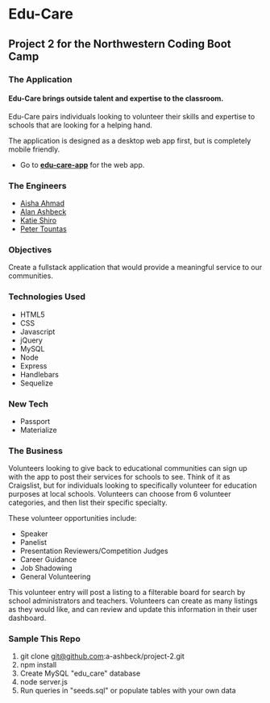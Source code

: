 # Edu-Care

## Project 2 for the Northwestern Coding Boot Camp

### The Application

#### Edu-Care brings outside talent and expertise to the classroom.

Edu-Care pairs individuals looking to volunteer their skills and expertise to schools that are looking for a helping hand.

The application is designed as a desktop web app first, but is completely mobile friendly.

* Go to [**edu-care-app**](https://edu-care-app.herokuapp.com/) for the web app.

### The Engineers

* [Aisha Ahmad](https://github.com/aishaprograms)
* [Alan Ashbeck](https://github.com/a-ashbeck)
* [Katie Shiro](https://github.com/kshiro622)
* [Peter Tountas](https://github.com/Pnickolas1)

### Objectives

Create a fullstack application that would provide a meaningful service to our communities.

### Technologies Used

* HTML5
* CSS
* Javascript
* jQuery
* MySQL
* Node
* Express
* Handlebars
* Sequelize

### New Tech

* Passport
* Materialize

### The Business

Volunteers looking to give back to educational communities can sign up with the app to post their services for schools to see. Think of it as Craigslist, but for individuals looking to specifically volunteer for education purposes at local schools. Volunteers can choose from 6 volunteer categories, and then list their specific specialty.

These volunteer opportunities include:
* Speaker
* Panelist
* Presentation Reviewers/Competition Judges
* Career Guidance
* Job Shadowing
* General Volunteering

This volunteer entry will post a listing to a filterable board for search by school administrators and teachers. Volunteers can create as many listings as they would like, and can review and update this information in their user dashboard.

### Sample This Repo

1. git clone git@github.com:a-ashbeck/project-2.git
2. npm install
3. Create MySQL "edu_care" database
4. node server.js 
5. Run queries in "seeds.sql" or populate tables with your own data

